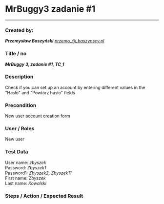 # MrBuggy3 zadanie #1
****
### Created by:

***Przemysław Baszyński***
*przemo_@_baszynscy.pl*

### Title / no
***MrBuggy 3, zadanie #1, TC_1***

### Description

Check if you can set up an account by entering different values in the "Hasło" and "Powtórz hasło" fields

### Precondition

New user account creation form

### User / Roles

New user

### Test Data

User name: *zbyszek*\
Password: *Zbyszek1*\
Password1: *Zbyszek2, Zbyszek11*\
First name: *Zbyszek*\
Last name: *Kowalski*

### Steps / Action / Expected Result